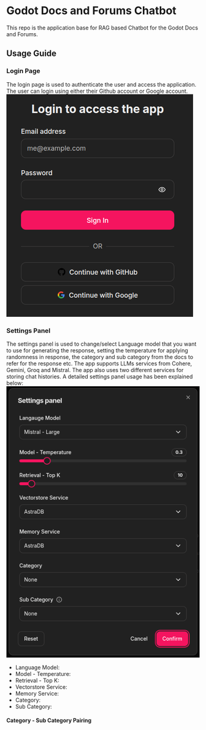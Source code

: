 # Godot Docs and Forums Chatbot

This repo is the application base for RAG based Chatbot for the Godot Docs and Forums.

## Usage Guide

### Login Page

The login page is used to authenticate the user and access the application. The user can login using either their Github account or Google account. 
![Login Page|800](./public/login.png)

### Settings Panel

The settings panel is used to change/select Language model that you want to use for generating the response, setting the temperature for applying randomness in response, the category and sub category from the docs to refer for the response etc. The app supports LLMs services from Cohere, Gemini, Groq and Mistral. The app also uses two different services for storing chat histories. A detailed settings panel usage has been explained below:
![Settings Pane|800l](./public/settings.png)

- Language Model:
- Model - Temperature:
- Retrieval - Top K:
- Vectorstore Service:
- Memory Service:
- Category:
- Sub Category:

#### Category - Sub Category Pairing
